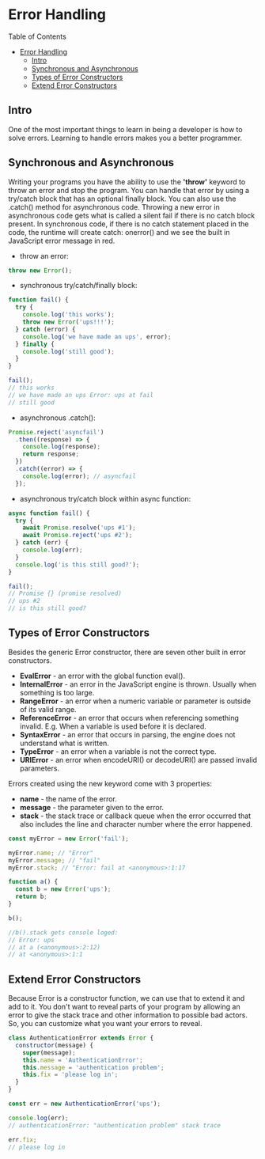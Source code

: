# Error Handling

Table of Contents

- [Error Handling](#error-handling)
  - [Intro](#intro)
  - [Synchronous and Asynchronous](#synchronous-and-asynchronous)
  - [Types of Error Constructors](#types-of-error-constructors)
  - [Extend Error Constructors](#extend-error-constructors)

## Intro

One of the most important things to learn in being a developer is how to solve errors. Learning to handle errors makes you a better programmer.

## Synchronous and Asynchronous

Writing your programs you have the ability to use the **'throw'** keyword to throw an error and stop the program. You can handle that error by using a try/catch block that has an optional finally block. You can also use the .catch() method for asynchronous code. Throwing a new error in asynchronous code gets what is called a silent fail if there is no catch block present. In synchronous code, if there is no catch statement placed in the code, the runtime will create catch: onerror() and we see the built in JavaScript error message in red.

- throw an error:

```javascript
throw new Error();
```

- synchronous try/catch/finally block:

```javascript
function fail() {
  try {
    console.log('this works');
    throw new Error('ups!!!');
  } catch (error) {
    console.log('we have made an ups', error);
  } finally {
    console.log('still good');
  }
}

fail();
// this works
// we have made an ups Error: ups at fail
// still good
```

- asynchronous .catch():

```javascript
Promise.reject('asyncfail')
  .then((response) => {
    console.log(response);
    return response;
  })
  .catch((error) => {
    console.log(error); // asyncfail
  });
```

- asynchronous try/catch block within async function:

```javascript
async function fail() {
  try {
    await Promise.resolve('ups #1');
    await Promise.reject('ups #2');
  } catch (err) {
    console.log(err);
  }
  console.log('is this still good?');
}

fail();
// Promise {} (promise resolved)
// ups #2
// is this still good?
```

## Types of Error Constructors

Besides the generic Error constructor, there are seven other built in error constructors.

- **EvalError** - an error with the global function eval().
- **InternalError** - an error in the JavaScript engine is thrown. Usually when something is too large.
- **RangeError** - an error when a numeric variable or parameter is outside of its valid range.
- **ReferenceError** - an error that occurs when referencing something invalid. E.g. When a variable is used before it is declared.
- **SyntaxError** - an error that occurs in parsing, the engine does not understand what is written.
- **TypeError** - an error when a variable is not the correct type.
- **URIError** - an error when encodeURI() or decodeURI() are passed invalid parameters.

Errors created using the new keyword come with 3 properties:

- **name** - the name of the error.
- **message** - the parameter given to the error.
- **stack** - the stack trace or callback queue when the error occurred that also includes the line and character number where the error happened.

```javascript
const myError = new Error('fail');

myError.name; // "Error"
myError.message; // "fail"
myError.stack; // "Error: fail at <anonymous>:1:17

function a() {
  const b = new Error('ups');
  return b;
}

b();

//b().stack gets console loged:
// Error: ups
// at a (<anonymous>:2:12)
// at <anonymous>:1:1
```

## Extend Error Constructors

Because Error is a constructor function, we can use that to extend it and add to it. You don't want to reveal parts of your program by allowing an error to give the stack trace and other information to possible bad actors. So, you can customize what you want your errors to reveal.

```javascript
class AuthenticationError extends Error {
  constructor(message) {
    super(message);
    this.name = 'AuthenticationError';
    this.message = 'authentication problem';
    this.fix = 'please log in';
  }
}

const err = new AuthenticationError('ups');

console.log(err);
// authenticationError: "authentication problem" stack trace

err.fix;
// please log in
```
